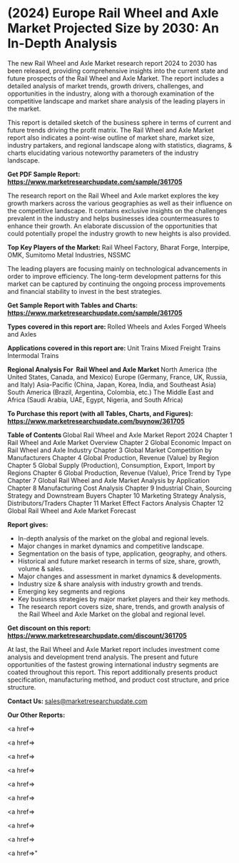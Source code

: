 # (2024) Europe Rail Wheel and Axle Market Projected Size by 2030: An In-Depth Analysis

The new Rail Wheel and Axle Market research report 2024 to 2030 has been released, providing comprehensive insights into the current state and future prospects of the Rail Wheel and Axle Market. The report includes a detailed analysis of market trends, growth drivers, challenges, and opportunities in the industry, along with a thorough examination of the competitive landscape and market share analysis of the leading players in the market.

This report is detailed sketch of the business sphere in terms of current and future trends driving the profit matrix. The Rail Wheel and Axle Market report also indicates a point-wise outline of market share, market size, industry partakers, and regional landscape along with statistics, diagrams, &amp; charts elucidating various noteworthy parameters of the industry landscape.

<strong><b>Get PDF Sample Report: <a href=https://www.marketresearchupdate.com/sample/361705>https://www.marketresearchupdate.com/sample/361705</a></b></strong>

The research report on the Rail Wheel and Axle market explores the key growth markers across the various geographies as well as their influence on the competitive landscape. It contains exclusive insights on the challenges prevalent in the industry and helps businesses idea countermeasures to enhance their growth. An elaborate discussion of the opportunities that could potentially propel the industry growth to new heights is also provided.

<strong><b>Top Key Players of the Market:
</b></strong>Rail Wheel Factory, Bharat Forge, Interpipe, OMK, Sumitomo Metal Industries, NSSMC<strong><b>
</b></strong>

The leading players are focusing mainly on technological advancements in order to improve efficiency. The long-term development patterns for this market can be captured by continuing the ongoing process improvements and financial stability to invest in the best strategies.

<strong><b>Get Sample Report with Tables and Charts: <a href=https://www.marketresearchupdate.com/sample/361705>https://www.marketresearchupdate.com/sample/361705</a></b></strong>

<strong><b>Types covered in this report are:
</b></strong>Rolled Wheels and Axles
Forged Wheels and Axles<strong><b>
</b></strong>

<strong><b>Applications covered in this report are:
</b></strong>Unit Trains
Mixed Freight Trains
Intermodal Trains<strong><b>
</b></strong>

<strong><b>Regional Analysis For  Rail Wheel and Axle Market</b></strong><strong><b>
</b></strong>North America (the United States, Canada, and Mexico)
Europe (Germany, France, UK, Russia, and Italy)
Asia-Pacific (China, Japan, Korea, India, and Southeast Asia)
South America (Brazil, Argentina, Colombia, etc.)
The Middle East and Africa (Saudi Arabia, UAE, Egypt, Nigeria, and South Africa)

<strong><b>To Purchase this report (with all Tables, Charts, and Figures): <a href=https://www.marketresearchupdate.com/buynow/361705>https://www.marketresearchupdate.com/buynow/361705</a></b></strong>

<strong><b>Table of Contents</b></strong><strong><b>
</b></strong>Global Rail Wheel and Axle Market Report 2024
Chapter 1 Rail Wheel and Axle Market Overview
Chapter 2 Global Economic Impact on Rail Wheel and Axle Industry
Chapter 3 Global Market Competition by Manufacturers
Chapter 4 Global Production, Revenue (Value) by Region
Chapter 5 Global Supply (Production), Consumption, Export, Import by Regions
Chapter 6 Global Production, Revenue (Value), Price Trend by Type
Chapter 7 Global Rail Wheel and Axle Market Analysis by Application
Chapter 8 Manufacturing Cost Analysis
Chapter 9 Industrial Chain, Sourcing Strategy and Downstream Buyers
Chapter 10 Marketing Strategy Analysis, Distributors/Traders
Chapter 11 Market Effect Factors Analysis
Chapter 12 Global Rail Wheel and Axle Market Forecast

<strong><b>Report gives:</b></strong>

- In-depth analysis of the market on the global and regional levels.
- Major changes in market dynamics and competitive landscape.
- Segmentation on the basis of type, application, geography, and others.
- Historical and future market research in terms of size, share, growth, volume &amp; sales.
- Major changes and assessment in market dynamics &amp; developments.
- Industry size &amp; share analysis with industry growth and trends.
- Emerging key segments and regions
- Key business strategies by major market players and their key methods.
- The research report covers size, share, trends, and growth analysis of the Rail Wheel and Axle Market on the global and regional level.

<strong><b>Get discount on this report: <a href=https://www.marketresearchupdate.com/discount/361705>https://www.marketresearchupdate.com/discount/361705</a></b></strong>

At last, the Rail Wheel and Axle Market report includes investment come analysis and development trend analysis. The present and future opportunities of the fastest growing international industry segments are coated throughout this report. This report additionally presents product specification, manufacturing method, and product cost structure, and price structure.

<strong><b>Contact Us:
</b></strong>sales@marketresearchupdate.com

<strong>Our Other Reports:</strong>

<a href=></a>

<a href=></a>

<a href=></a>

<a href=></a>

<a href=></a>

<a href=></a>

<a href=></a>

<a href=></a>

<a href=></a>

<a href=></a>"

